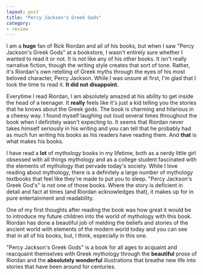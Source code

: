 ```yaml
---
layout: post
title: "Percy Jackson's Greek Gods"
category:
- review
---
```


I am a **huge** fan of Rick Riordan and all of his books, but when I saw "Percy Jackson's Greek Gods" at a bookstore, I wasn't entirely sure whether I wanted to read it or not. It is not like any of his other books. It isn't really narrative fiction, though the writing style creates that sort of tone. Rather, it's Riordan's own retelling of Greek myths through the eyes of his most beloved character, Percy Jackson. While I was unsure at first, I'm glad that I took the time to read it. **It did not disappoint.** 

Everytime I read Riordan, I am absolutely amazed at his ability to get inside the head of a teenager. It **really** feels like it's just a kid telling you the stories that he knows about the Greek gods. The book is charming and hilarious in a cheesy way. I found myself laughing out loud several times throughout the book when I definitely wasn't expecting to. It seems that Riordan never takes himself seriously in his writing and you can tell that he probably had as much fun writing his books as his readers have reading them. And **that** is what makes his books. 

I have read a **lot** of mythology books in my lifetime, both as a nerdy little girl obsessed with all things mythology and as a college student fascinated with the elements of mythology that pervade today's society. While I love reading about mythology, there is a definitely a large number of mythology textbooks that feel like they're made to put you to sleep. "Percy Jackson's Greek God's" is not one of those books. Where the story is deficient in detail and fact at times (and Riordan acknowledges that), it makes up for in pure entertainment and readability. 

One of my first thoughts after reading the book was how great it would be to introduce my future children into the world of mythology with this book. Riordan has done a beautiful job of melding the beliefs and stories of the ancient world with elements of the modern world today and you can see that in all of his books, but, I think, especially in this one. 

"Percy Jackson's Greek Gods" is a book for all ages to acquaint and reacquaint themselves with Greek mythology through the **beautiful** prose of Riordan and the **absolutely wonderful** illustrations that breathe new life into stories that have been around for centuries.    








